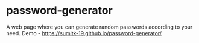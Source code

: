# password-generator
A web page where you can generate random passwords according to your need.
Demo - https://sumitk-19.github.io/password-generator/
